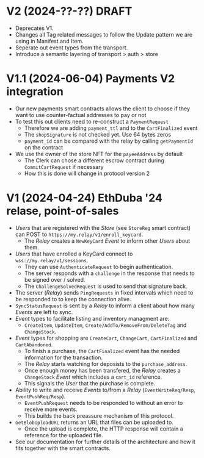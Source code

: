 <!--
SPDX-FileCopyrightText: 2024 Mass Labs

SPDX-License-Identifier: MIT
-->

# V2 (2024-??-??) DRAFT

- Deprecates V1.
- Changes all Tag related messages to follow the Update pattern we are using in Manifest and Item.
- Seperate out event types from the transport.
- Introduce a semantic layering of transport > auth > store

# V1.1 (2024-06-04) Payments V2 integration

- Our new payments smart contracts allows the client to choose if they want to use counter-factual addresses to pay or not
- To test this out clients need to re-construct a `PaymentRequest`
  - Therefore we are adding `payment_ttl` and  to the `CartFinalized` event
  - The `shopSignature` is not checked yet. Use 64 bytes zeros
  - `payment_id` can be compared with the relay by calling `getPaymentId` on the contract
- We use the owner of the store NFT for the `payeeAddress` by default
  - The Clerk can chose a different escrow contract during `CommitCartRequest` if necessary
  - How this is done will change in protocol version 2

# V1 (2024-04-24) EthDuba '24 relase, point-of-sales

- _Users_ that are registered with the _Store_ (see `StoreReg` smart contract) can POST to `https://my.relay/v1/enroll_keycard`.
	- The _Relay_ creates a `NewKeyCard` _Event_ to inform other _Users_ about them.
- _Users_ that have enrolled a KeyCard connect to `wss://my.relay/v1/sessions`.
	- They can use `AuthenticateRequest` to begin authentication.
	- The server responds with a `challenge` in the response that needs to be signed over / solved.
	- The `ChallengeSolvedRequest` is used to send that signature back.
- The server (_Relay_) sends `PingRequests` in fixed intervals which need to be responded to to keep the connection alive.
- `SyncStatusRequest` is sent by a _Relay_ to inform a client about how many _Events_ are left to sync.
- _Event_ types to facilitate listing and inventory managment are:
	- `CreateItem`, `UpdateItem`, `Create/AddTo/RemoveFrom/DeleteTag` and `ChangeStock`.
- _Event_ types for shopping are `CreateCart`, `ChangeCart`, `CartFinalized` and `CartAbandoned`.
	- To finish a purchase, the `CartFinalized` event has the needed information for the transaction.
	- The _Relay_ starts watching for deposists to the `purchase_address`.
	- Once enough money has been transfered, the _Relay_ creates a `ChangeStock` _Event_ which includes a `cart_id` reference.
	- This signals the _User_ that the purchase is complete.
- Ability to write and receive _Events_ to/from a _Relay_ (`EventWriteReq/Resp`, `EventPushReq/Resp`).
	- `EventPushRequest` needs to be responded to without an error to receive more events.
	- This builds the back preassure mechanism of this protocol.
- `GetBlobUploadURL` returns an URL that files can be uploaded to.
	- Once the upload is complete, the HTTP response will contain a reference for the uploaded file.
- See our documentation for further details of the architecture and how it fits together with the smart contracts.
